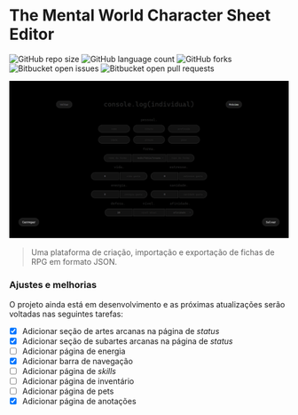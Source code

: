 # The Mental World Character Sheet Editor

![GitHub repo size](https://img.shields.io/github/repo-size/MarcosAlves90/projetoRPG_TMW_Ficha?style=for-the-badge)
![GitHub language count](https://img.shields.io/github/languages/count/MarcosAlves90/projetoRPG_TMW_Ficha?style=for-the-badge)
![GitHub forks](https://img.shields.io/github/forks/MarcosAlves90/projetoRPG_TMW_Ficha?style=for-the-badge)
![Bitbucket open issues](https://img.shields.io/bitbucket/issues/MarcosAlves90/projetoRPG_TMW_Ficha?style=for-the-badge)
![Bitbucket open pull requests](https://img.shields.io/bitbucket/pr-raw/MarcosAlves90/projetoRPG_TMW_Ficha?style=for-the-badge)

<img src="readme_details/tmw_ficha_image_1.png" alt="Página inicial da plataforma">

> Uma plataforma de criação, importação e exportação de fichas de RPG em formato JSON.

### Ajustes e melhorias

O projeto ainda está em desenvolvimento e as próximas atualizações serão voltadas nas seguintes tarefas:

- [X] Adicionar seção de artes arcanas na página de _status_
- [X] Adicionar seção de subartes arcanas na página de _status_
- [ ] Adicionar página de energia
- [X] Adicionar barra de navegação
- [ ] Adicionar página de _skills_
- [ ] Adicionar página de inventário
- [ ] Adicionar página de pets
- [X] Adicionar página de anotações